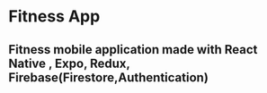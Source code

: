 # Fitness App

## Fitness mobile application made with React Native , Expo, Redux, Firebase(Firestore,Authentication)
